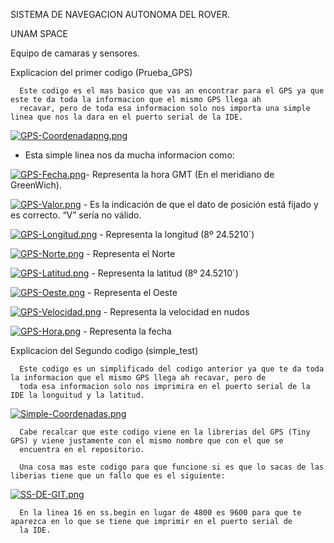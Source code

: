 SISTEMA DE NAVEGACION AUTONOMA DEL ROVER.

UNAM SPACE
  
  Equipo de camaras y sensores.
  
   Explicacion del primer codigo (Prueba_GPS)
      
      Este codigo es el mas basico que vas an encontrar para el GPS ya que este te da toda la informacion que el mismo GPS llega ah 
      recavar, pero de toda esa informacion solo nos importa una simple linea que nos la dara en el puerto serial de la IDE.
      
   [![GPS-Coordenadapng.png](https://i.postimg.cc/Tw3PBdq9/GPS-Coordenadapng.png)](https://postimg.cc/CZ9YqV2B)
             
   - Esta simple linea nos da mucha informacion como:
      
   [![GPS-Fecha.png](https://i.postimg.cc/s2XXNfJJ/GPS-Fecha.png)](https://postimg.cc/pmwR9H49)- Representa la hora GMT (En el meridiano de GreenWich).
      
   [![GPS-Valor.png](https://i.postimg.cc/mZMrq57K/GPS-Valor.png)](https://postimg.cc/HjYH83Zt) - Es la indicación de que el dato de posición está fijado y es correcto. “V” sería no válido.
      
   [![GPS-Longitud.png](https://i.postimg.cc/gJL0GMQX/GPS-Longitud.png)](https://postimg.cc/bD8PTRzp) - Representa la longitud (8º 24.5210´)
      
   [![GPS-Norte.png](https://i.postimg.cc/wTpBdQVM/GPS-Norte.png)](https://postimg.cc/jCMTHNBY) - Representa el Norte
      
   [![GPS-Latitud.png](https://i.postimg.cc/VvykvqP7/GPS-Latitud.png)](https://postimg.cc/njkJwQz7) - Representa la latitud (8º 24.5210´)
      
   [![GPS-Oeste.png](https://i.postimg.cc/Ghxm3T7Q/GPS-Oeste.png)](https://postimg.cc/w73p0Mdy) - Representa el Oeste
      
   [![GPS-Velocidad.png](https://i.postimg.cc/0jp2wz89/GPS-Velocidad.png)](https://postimg.cc/p5LHNXhS) - Representa la velocidad en nudos
            
   [![GPS-Hora.png](https://i.postimg.cc/nLPzb8Rf/GPS-Hora.png)](https://postimg.cc/B82sHzfm) - Representa la fecha
      
      
  Explicacion del Segundo codigo (simple_test)
      
      Este codigo es un simplificado del codigo anterior ya que te da toda la informacion que el mismo GPS llega ah recavar, pero de 
      toda esa informacion solo nos imprimira en el puerto serial de la IDE la longuitud y la latitud.
      
   [![Simple-Coordenadas.png](https://i.postimg.cc/3JpQ3k1w/Simple-Coordenadas.png)](https://postimg.cc/GHc5QhZ0)
      
      Cabe recalcar que este codigo viene en la librerias del GPS (Tiny GPS) y viene justamente con el mismo nombre que con el que se 
      encuentra en el repositorio.
      
      Una cosa mas este codigo para que funcione si es que lo sacas de las liberias tiene que un fallo que es el siguiente:
      
  [![SS-DE-GIT.png](https://i.postimg.cc/qq9fq65M/SS-DE-GIT.png)](https://postimg.cc/GTJgStRZ) 
      
      En la linea 16 en ss.begin en lugar de 4800 es 9600 para que te aparezca en lo que se tiene que imprimir en el puerto serial de
      la IDE.
      
      
      
      
